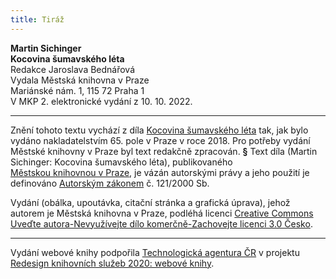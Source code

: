 ```yaml
---
title: Tiráž
---
```


**Martin Sichinger    
Kocovina šumavského léta**  
Redakce Jaroslava Bednářová  
Vydala Městská knihovna v Praze  
Mariánské nám. 1, 115 72 Praha 1  
V MKP 2. elektronické vydání z 10. 10. 2022.

***

Znění tohoto textu vychází z díla [Kocovina šumavského léta](https://search.mlp.cz/cz/titul/kocovina-sumavskeho-leta/4408365/#/getPodobneTituly=deskriptory-eq:1644-amp:key-eq:4408365) tak, jak bylo vydáno nakladatelstvím 65. pole v Praze v roce 2018. Pro potřeby vydání Městské knihovny v Praze byl text redakčně zpracován.
**§**
Text díla (Martin Sichinger: Kocovina šumavského léta), publikovaného [Městskou knihovnou v Praze](https://www.mlp.cz/cz/), je vázán autorskými právy a jeho použití je definováno [Autorským zákonem](https://www.mkcr.cz/predpisy-zakonu-709.html) č. 121/2000 Sb.

Vydání (obálka, upoutávka, citační stránka a grafická úprava), jehož autorem je Městská knihovna v Praze, podléhá licenci [Creative Commons Uveďte autora-Nevyužívejte dílo komerčně-Zachovejte licenci 3.0 Česko](https://creativecommons.org/licenses/by-nc-sa/3.0/cz/).


***

Vydání webové knihy podpořila [Technologická agentura ČR](https://www.tacr.cz/) v projektu [Redesign knihovních služeb 2020: webové knihy](https://starfos.tacr.cz/cs/project/TL04000391).